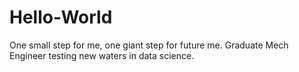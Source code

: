 # Hello-World
One small step for me, one giant step for future me.
Graduate Mech Engineer testing new waters in data science.
